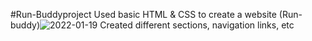 #Run-Buddyproject
Used basic HTML & CSS to create a website (Run-buddy)![2022-01-19](https://user-images.githubusercontent.com/95249023/150099220-d07a17d2-1082-480d-a5e1-9380b9d9bfa6.png)
Created different sections, navigation links, etc
